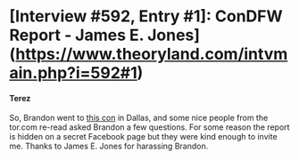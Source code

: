 # [Interview #592, Entry #1]: ConDFW Report - James E. Jones](https://www.theoryland.com/intvmain.php?i=592#1)

#### Terez

So, Brandon went to
[this con](http://www.condfw.org/)
in Dallas, and some nice people from the tor.com re-read asked Brandon a few questions. For some reason the report is hidden on a secret Facebook page but they were kind enough to invite me. Thanks to James E. Jones for harassing Brandon.


